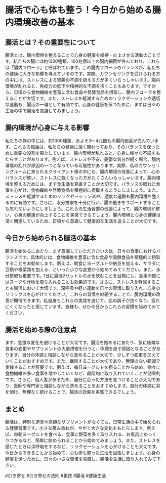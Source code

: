 # 腸活で心も体も整う！今日から始める腸内環境改善の基本

## 腸活とは？その重要性について

腸活とは、腸内環境を整えることで心身の健康を維持・向上させる活動のことです。私たちの腸には約1000種類、100兆個以上の腸内細菌が住んでおり、これらは「腸内フローラ」と呼ばれています。この腸内フローラのバランスが、私たちの健康に大きな影響を与えているのです。実際、カウンセリングを受けられる方の中には、ストレスによる胃腸の不調を訴える方が多くいらっしゃいます。腸内環境が乱れると、免疫力の低下や精神的な不調を招くこともあります。ですから、日頃から食物繊維を豊富に含む食品や発酵食品を摂取し、腸内フローラを整えることが大切です。また、ストレスを軽減するためのリラクゼーションや適切な運動も、腸活の一環として有効です。心身の健康を保つために、まずは日々の生活の中で腸活を意識してみましょう。

## 腸内環境が心身に与える影響

私たちの体の中には、約1000種類、およそ3〜4兆個もの腸内細菌が住んでいます。これらの細菌は、私たちの健康に深く関わっており、そのバランスを保つために重要な役割を果たしています。腸内環境が乱れると、心身に様々な不調をもたらすことがあります。例えば、ストレスや不安、憂鬱な気分が続く場合、腸内環境の乱れが原因の一つとなっている可能性があります。実際、私のカウンセリングルームに来られるクライアント様の中にも、腸内環境の改善によって、心のバランスが整い、ストレスに強くなった方がたくさんいらっしゃいます。腸内環境を整えるためには、まず食生活を見直すことが大切です。バランスの取れた食事を心がけ、食物繊維や発酵食品を積極的に摂取するようにしましょう。また、ストレスを軽減するためのリラクゼーション法や、適度な運動も腸内環境を整えるのに有効です。さらに、水分摂取を十分に行い、腸の働きをサポートすることも忘れないようにしましょう。これらの生活習慣の改善によって、腸内環境が整い、心身の健康が向上することを実感できるでしょう。腸内環境と心身の健康は深く関連しているため、日頃から意識して健康的な生活を送ることが大切です。

## 今日から始められる腸活の基本

腸活を始めるにあたり、まず意識していただきたいのは、日々の食事におけるバランスです。具体的には、食物繊維を豊富に含む食品や発酵食品を積極的に摂取することをお勧めします。例えば、朝食にヨーグルトや納豆を加える、サラダに豆類や根菜類を加える、といった小さな変更から始めてみてください。また、水分摂取も重要です。1日に最低2リットルの水を飲むことを目標にし、食事の際にはスープや汁物を取り入れることも効果的です。さらに、ストレスを軽減することも腸活において大切です。深呼吸や軽い運動を日々の習慣に取り入れ、心身のリラックスを心がけてください。これらの習慣を継続することで、腸内環境の改善が期待できます。私自身もこれらの実践を通じて、肌の調子が良くなり、疲れにくくなったと感じています。皆様も、ぜひ今日からこれらの習慣を始めてみてください。

## 腸活を始める際の注意点

まず、急激な変化を避けることが大切です。腸活を始めるにあたり、急に極端な食事の変更やサプリメントの大量摂取を行うと、体調を崩す原因となることがあります。自分の体調と相談しながら進めることが大切で、少しずつ変更を加えていくことがおすすめです。また、継続することが大切であり、無理のない範囲で実践することが肝要です。例えば、毎日ヨーグルトを摂ることから始め、徐々に食物繊維の多い食事を増やしていくなど、段階的に取り入れていくことが効果的です。さらに、個人差があるため、自分に合った方法を見つけることが大切であり、医師や専門家と相談しながら進めることをおすすめします。自分の体調に耳を傾け、無理なく続けることで、腸活の効果を実感できるでしょう。

## まとめ

腸活は、特別な道具や高額なサプリメントがなくても、日常生活の中で始められる健康習慣です。小さな積み重ねが、やがて大きな変化をもたらします。例えば、毎朝ヨーグルトを食べる、食事に野菜を多く取り入れる、お風呂にゆっくりつかるなど、簡単に始められることから始めてみましょう。また、ストレスを感じたときは深呼吸をするなど、リラクゼーションを心がけることも大切です。今日からできることから始めて、心も体も整った生活を目指しましょう。心身の健康を保つために、日々の小さな習慣を見直し、腸活を生活に取り入れてみて下さい。

#引き寄せ #引き寄せの法則 #裏技 #腸活 #健康生活
